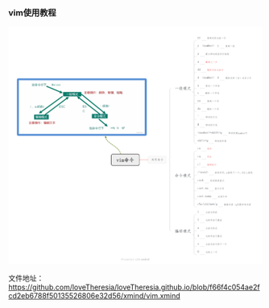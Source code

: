 ### vim使用教程
![vim](vim%E5%91%BD%E4%BB%A4.png)

文件地址：
https://github.com/loveTheresia/loveTheresia.github.io/blob/f66f4c054ae2fcd2eb6788f50135526806e32d56/xmind/vim.xmind